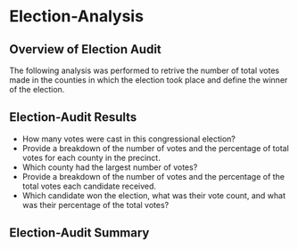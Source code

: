 # Election-Analysis
## Overview of Election Audit
The following analysis was performed to retrive the number of total votes made in the counties in which the election took place and define the winner of the election. 
## Election-Audit Results
* How many votes were cast in this congressional election?
* Provide a breakdown of the number of votes and the percentage of total votes for each county in the precinct.
* Which county had the largest number of votes?
* Provide a breakdown of the number of votes and the percentage of the total votes each candidate received.
* Which candidate won the election, what was their vote count, and what was their percentage of the total votes?
## Election-Audit Summary 
